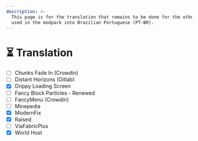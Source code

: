 ```yaml
---
description: >-
  This page is for the translation that remains to be done for the other mods
  used in the modpack into Brazilian Portuguese (PT-BR).
---
```


# ⏳ Translation

* [ ] Chunks Fade In (Crowdin)
* [ ] Distant Horizons (Gitlab)
* [x] Drippy Loading Screen
* [ ] Fancy Block Particles - Renewed
* [ ] FancyMenu (Crowdin)
* [ ] Minepedia
* [x] ModernFix
* [x] Raised
* [ ] ViaFabricPlus
* [x] World Host
